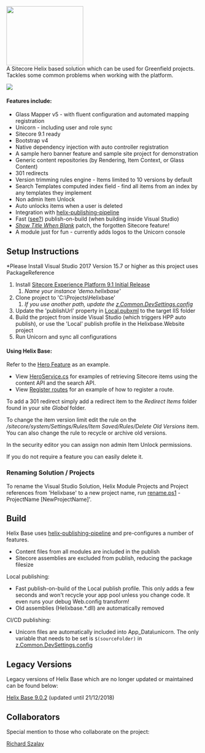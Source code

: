 <img src="https://nshackblog.files.wordpress.com/2017/02/helixbase1.png" height="154px" width="200px" /><br />
A Sitecore Helix based solution which can be used for Greenfield projects. Tackles some common problems when working with the platform.

[<img src="https://nshack31.visualstudio.com/_apis/public/build/definitions/8aa245ff-435a-46cb-97a0-3d6850ff680f/1/badge"/>](https://nshack31.visualstudio.com/Helix%20Base/_build/index?definitionId=1)

#### Features include:

* Glass Mapper v5 - with fluent configuration and automated mapping registration
* Unicorn - including user and role sync
* Sitecore 9.1 ready
* Bootstrap v4
* Native dependency injection with auto controller registration
* A sample hero banner feature and sample site project for demonstration
* Generic content repositories (by Rendering, Item Context, or Glass Content)
* 301 redirects
* Version trimming rules engine - Items limited to 10 versions by default
* Search Templates computed index field - find all items from an index by any templates they implement
* Non admin Item Unlock
* Auto unlocks items when a user is deleted
* Integration with [helix-publishing-pipeline](https://github.com/richardszalay/helix-publishing-pipeline)
* Fast ([see?](https://github.com/richardszalay/Helixbase-HPP#benchmarks)) publish-on-build (when building inside Visual Studio)
* [_Show Title When Blank_](https://jammykam.wordpress.com/2017/09/20/show-title-when-blank/) patch, the forgotten Sitecore feature!
* A module just for fun - currently adds logos to the Unicorn console

## Setup Instructions
*Please Install Visual Studio 2017 Version 15.7 or higher as this project uses PackageReference

1. Install [Sitecore Experience Platform 9.1 Initial Release](https://dev.sitecore.net/Downloads/Sitecore_Experience_Platform/91/Sitecore_Experience_Platform_91_Initial_Release.aspx)
	1. _Name your instance 'demo.helixbase'_
2. Clone project to 'C:\Projects\Helixbase'
	1. _If you use another path, update the [z.Common.DevSettings.config](https://github.com/muso31/Helixbase/blob/master/src/Project/Common/code/App_Config/Include/Project/z.Common.DevSettings.config#L3)_
3. Update the 'publishUrl' property in [Local.pubxml](https://github.com/muso31/Helixbase/blob/master/src/Website/code/Properties/PublishProfiles/Local.pubxml#L12) to the target IIS folder
4. Build the project from inside Visual Studio (which triggers HPP auto publish), or use the 'Local' publish profile in the Helixbase.Website project
5. Run Unicorn and sync all configurations

#### Using Helix Base:
Refer to the [Hero Feature](https://github.com/muso31/Helixbase/tree/master/src/Feature/Hero/code) as an example.

* View [HeroService.cs](https://github.com/muso31/Helixbase/blob/master/src/Feature/Hero/code/Services/HeroService.cs) for examples of retrieving Sitecore items using the content API and the search API.
* View [Register routes](https://github.com/muso31/Helixbase/blob/master/src/Feature/Hero/code/Routes/RegisterRoutes.cs) for an example of how to register a route.

To add a 301 redirect simply add a redirect item to the _Redirect Items_ folder found in your site _Global_ folder.

To change the item version limit edit the rule on the _/sitecore/system/Settings/Rules/Item Saved/Rules/Delete Old Versions_ item. You can also change the rule to recycle or archive old versions. 

In the security editor you can assign non admin Item Unlock permissions.

If you do not require a feature you can easily delete it.

### Renaming Solution / Projects
To rename the Visual Studio Solution, Helix Module Projects and Project references from 'Helixbase' to a new project name, run [rename.ps1](https://github.com/muso31/Helixbase/blob/master/tools/rename.ps1) -ProjectName [NewProjectName]'. 

## Build

Helix Base uses [helix-publishing-pipeline](https://github.com/richardszalay/helix-publishing-pipeline) and pre-configures a number of features.

* Content files from all modules are included in the publish
* Sitecore assemblies are excluded from publish, reducing the package filesize

Local publishing:

* Fast publish-on-build of the Local publish profile. This only adds a few seconds and won't recycle your app pool unless you change code. It even runs your debug Web.config transform!
* Old assemblies (Helixbase.*.dll) are automatically removed

CI/CD publishing:

* Unicorn files are automatically included into App_Data\unicorn. The only variable that needs to be set is `$(sourceFolder)` in [z.Common.DevSettings.config](https://github.com/muso31/Helixbase/blob/master/src/Project/Common/code/App_Config/Include/Project/z.Common.DevSettings.config#L3)

## Legacy Versions
Legacy versions of Helix Base which are no longer updated or maintained can be found below:

[Helix Base 9.0.2](https://github.com/muso31/Helixbase/tree/feature/9.0.2) (updated until 21/12/2018)

## Collaborators
Special mention to those who collaborate on the project:

[Richard Szalay](https://github.com/richardszalay)
